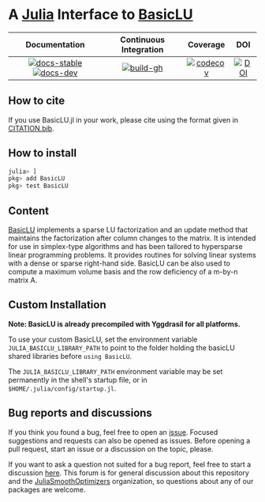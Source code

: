 # A [Julia](http://julialang.org) Interface to [BasicLU](https://github.com/ERGO-Code/basiclu)

| **Documentation** | **Continuous Integration** | **Coverage** | **DOI** |
|:-----------------:|:--------------------------:|:------------:|:-------:|
| [![docs-stable][docs-stable-img]][docs-stable-url] [![docs-dev][docs-dev-img]][docs-dev-url] | [![build-gh][build-gh-img]][build-gh-url] | [![codecov][codecov-img]][codecov-url] | [![DOI](https://zenodo.org/badge/386473966.svg)](https://zenodo.org/badge/latestdoi/386473966)

[docs-stable-img]: https://img.shields.io/badge/docs-stable-blue.svg
[docs-stable-url]: https://JuliaSmoothOptimizers.github.io/BasicLU.jl/stable
[docs-dev-img]: https://img.shields.io/badge/docs-dev-purple.svg
[docs-dev-url]: https://JuliaSmoothOptimizers.github.io/BasicLU.jl/dev
[build-gh-img]: https://github.com/JuliaSmoothOptimizers/BasicLU.jl/workflows/CI/badge.svg?branch=main
[build-gh-url]: https://github.com/JuliaSmoothOptimizers/BasicLU.jl/actions
[codecov-img]: https://codecov.io/gh/JuliaSmoothOptimizers/BasicLU.jl/branch/main/graph/badge.svg
[codecov-url]: https://app.codecov.io/gh/JuliaSmoothOptimizers/BasicLU.jl

## How to cite

If you use BasicLU.jl in your work, please cite using the format given in [CITATION.bib](CITATION.bib).

## How to install

```julia
julia> ]
pkg> add BasicLU
pkg> test BasicLU
```

## Content

[BasicLU](https://github.com/ERGO-Code/basiclu) implements a sparse LU factorization and an update method that maintains the factorization after column changes to the matrix.
It is intended for use in simplex-type algorithms and has been tailored to hypersparse linear programming problems.
It provides routines for solving linear systems with a dense or sparse right-hand side.
BasicLU can be also used to compute a maximum volume basis and the row deficiency of a m-by-n matrix A.

## Custom Installation

**Note: BasicLU is already precompiled with Yggdrasil for all platforms.**

To use your custom BasicLU, set the environment variable `JULIA_BASICLU_LIBRARY_PATH`
to point to the folder holding the basicLU shared libraries before `using BasicLU`.

The `JULIA_BASICLU_LIBRARY_PATH` environment variable may be set permanently in the shell's startup file, or in `$HOME/.julia/config/startup.jl`.

## Bug reports and discussions

If you think you found a bug, feel free to open an [issue](https://github.com/JuliaSmoothOptimizers/BasicLU.jl/issues).
Focused suggestions and requests can also be opened as issues. Before opening a pull request, start an issue or a discussion on the topic, please.

If you want to ask a question not suited for a bug report, feel free to start a discussion [here](https://github.com/JuliaSmoothOptimizers/Organization/discussions). This forum is for general discussion about this repository and the [JuliaSmoothOptimizers](https://github.com/JuliaSmoothOptimizers) organization, so questions about any of our packages are welcome.
